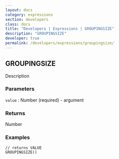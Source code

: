 ```yaml
---
layout: docs
category: expressions
section: developers
class: docs
title: "Developers | Expressions | GROUPINGSIZE"
description: "GROUPINGSIZE"
developer: true
permalink: /developers/expressions/groupingsize/
---
```


## GROUPINGSIZE

Description

### Parameters
`value` : Number (required) - argument

### Returns
Number

### Examples
```
// returns VALUE
GROUPINGSIZE()
```